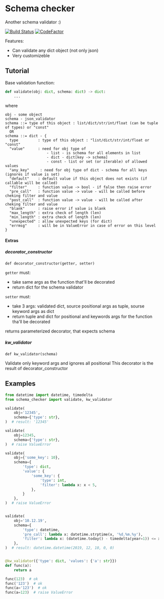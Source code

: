 # Schema checker #

Another schema validator :)

[![Build Status](https://travis-ci.org/moff4/schema_schecker.svg?branch=master)](https://travis-ci.org/moff4/schema_schecker)
[![CodeFactor](https://www.codefactor.io/repository/github/moff4/schema_schecker/badge)](https://www.codefactor.io/repository/github/moff4/schema_schecker)


Features:
* Can validate any dict object (not only json)
* Very customizeble

## Tutorial

Base validation function:
```python
def validate(obj: dict, schema: dict) -> dict:
    ... 
```
where
```
obj - some object
schema - json_validator
schema ::= type of this object : list/dict/str/int/float (can be tuple of types) or "const"
  OR
schema ::= dict - {
  type         : type of this object : "list/dict/str/int/float or "const"
  "value"      : need for obj type of
                   - list - is schema for all elements in list
                   - dict - dict[key -> schema]
                   - const - list or set (or iterable) of allowed values
  "any_key"     : need for obj type of dict - schema for all keys (ignores if value is set)
  "default"    : default value if this object does not exists (if callable will be called)
  "filter"     : function value -> bool - if false then raise error
  "pre_call"   : function value -> value - will be called before cheking filter and value
  "post_call"  : function value -> value - will be called after cheking filter and value
  "blank"      : raise error if value is blank
  "max_length" : extra check of length (len)
  "min_length" : extra check of length (len)
  "unexpected" : allow unexpected keys (for dict)
  "errmsg"     : will be in ValueError in case of error on this level
}
```

#### Extras

##### decorator_constructor

`def decorator_constructor(getter, setter)`

`getter` must:
 - take same args as the function that'll be decorated
 - return dict for the schema validator
 
`setter` must:
 - take 3 args: validated dict, source positional args as tuple, sourse keyword args as dict
 - return tuple and dict for positional and keywords args for the function tha'll be decorated

returns parameterized decorator, that expects schema

##### kw_validator

`def kw_validator(schema)`

Validate only keyword args and ignores all positional 
This decorator is the result of decorator_constructor


## Examples

```python
from datetime import datetime, timedelta
from schema_checker import validate, kw_validator

validate(
    obj='12345',
    schema={'type': str},
)  # result: '12345'

validate(
    obj=12345,
    schema={'type': str},
)  # raise ValueError

validate(
    obj={'some_key': 10},
    schema={
        'type': dict,
        'value': {
            'some_key': {
                'type': int,
                'filter': lambda x: x < 5,
            },
        }
    },
)  # raise ValueError 


validate(
    obj='10.12.19',
    schema={
        'type': datetime,
        'pre_call': lambda x: datetime.strptime(x, '%d.%m.%y'),
        'filter': lambda x: (datetime.today() - timedelta(year=1)) <= x <= datetime.today(),  
    },
)  # result: datetime.datetime(2019, 12, 10, 0, 0)


@kw_validator({'type': dict, 'values': {'a': str}})
def func(a):
    return a

func(123)  # ok
func('123')  # ok
func(a='123')  # ok
func(a=123)  # raise ValueError

```
 
